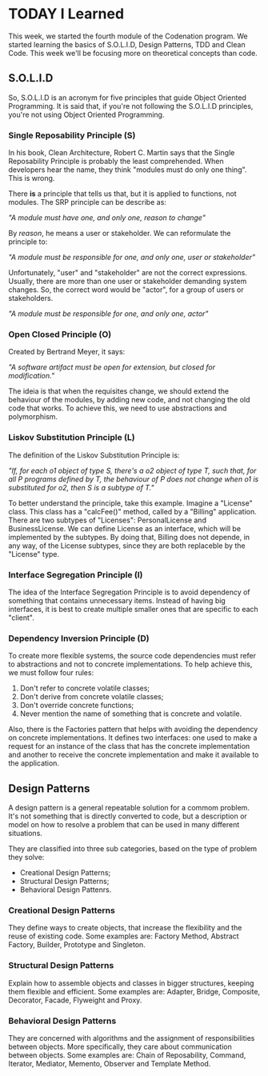 # TODAY I Learned

This week, we started the fourth module of the Codenation program. We started learning
the basics of S.O.L.I.D, Design Patterns, TDD and Clean Code. This week we'll be
focusing more on theoretical concepts than code.

## S.O.L.I.D

So, S.O.L.I.D is an acronym for five principles that guide Object Oriented Programming.
It is said that, if you're not following the S.O.L.I.D principles, you're not using
Object Oriented Programming.

### Single Reposability Principle (S)

In his book, Clean Architecture, Robert C. Martin says that the Single Reposability
Principle is probably the least comprehended. When developers hear the name, they
think "modules must do only one thing". This is wrong.

There **is** a principle that tells us that, but it is applied to functions, not
modules. The SRP principle can be describe as:

*"A module must have one, and only one, reason to change"*

By *reason*, he means a user or stakeholder. We can reformulate the principle to:

*"A module must be responsible for one, and only one, user or stakeholder"*

Unfortunately, "user" and "stakeholder" are not the correct expressions. Usually,
there are more than one user or stakeholder demanding system changes. So, the
correct word would be "actor", for a group of users or stakeholders.

*"A module must be responsible for one, and only one, actor"*

### Open Closed Principle (O)

Created by Bertrand Meyer, it says:

*"A software artifact must be open for extension, but closed for modification."*

The ideia is that when the requisites change, we should extend the behaviour of
the modules, by adding new code, and not changing the old code that works. To achieve
this, we need to use abstractions and polymorphism.

### Liskov Substitution Principle (L)

The definition of the Liskov Substitution Principle is:

*"If, for each o1 object of type S, there's a o2 object of type T, such that,
for all P programs defined by T, the behaviour of P does not change when o1 is
substituted for o2, then S is a subtype of T."*

To better understand the principle, take this example. Imagine a "License" class.
This class has a "calcFee()" method, called by a "Billing" application. There are
two subtypes of "Licenses": PersonalLicense and BusinessLicense. We can define
License as an interface, which will be implemented by the subtypes. By doing that,
Billing does not depende, in any way, of the License subtypes, since they are both
replaceble by the "License" type.

### Interface Segregation Principle (I)

The idea of the Interface Segregation Principle is to avoid dependency of something
that contains unnecessary items. Instead of having big interfaces, it is best to
create multiple smaller ones that are specific to each "client".

### Dependency Inversion Principle (D)

To create more flexible systems, the source code dependencies must refer to abstractions
and not to concrete implementations. To help achieve this, we must follow four rules:

1. Don't refer to concrete volatile classes;
2. Don't derive from concrete volatile classes;
3. Don't override concrete functions;
4. Never mention the name of something that is concrete and volatile.

Also, there is the Factories pattern that helps with avoiding the dependency on concrete
implementations. It defines two interfaces: one used to make a request for an instance
of the class that has the concrete implementation and another to receive the concrete
implementation and make it available to the application.

## Design Patterns

A design pattern is a general repeatable solution for a commom problem. It's not
something that is directly converted to code, but a description or model on how
to resolve a problem that can be used in many different situations.

They are classified into three sub categories, based on the type of problem they
solve:

- Creational Design Patterns;
- Structural Design Patterns;
- Behavioral Design Pattenrs.

### Creational Design Patterns

They define ways to create objects, that increase the flexibility and the reuse
of existing code. Some examples are: Factory Method, Abstract Factory, Builder,
Prototype and Singleton.

### Structural Design Patterns

Explain how to assemble objects and classes in bigger structures, keeping them
flexible and efficient. Some examples are: Adapter, Bridge, Composite, Decorator,
Facade, Flyweight and Proxy.

### Behavioral Design Patterns

They are concerned with algorithms and the assignment of responsibilities between
objects. More specifically, they care about communication between objects. Some
examples are: Chain of Reposability, Command, Iterator, Mediator, Memento, Observer
and Template Method.
